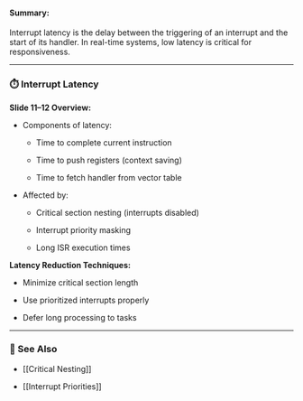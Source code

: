 #### Summary:

Interrupt latency is the delay between the triggering of an interrupt and the start of its handler. In real-time systems, low latency is critical for responsiveness.

---

### ⏱️ Interrupt Latency

**Slide 11–12 Overview:**

- Components of latency:
    
    - Time to complete current instruction
        
    - Time to push registers (context saving)
        
    - Time to fetch handler from vector table
        
- Affected by:
    
    - Critical section nesting (interrupts disabled)
        
    - Interrupt priority masking
        
    - Long ISR execution times
        

**Latency Reduction Techniques:**

- Minimize critical section length
    
- Use prioritized interrupts properly
    
- Defer long processing to tasks
    

---

### 🔗 See Also

- [[Critical Nesting]]
    
- [[Interrupt Priorities]]